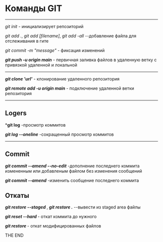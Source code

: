 # Команды GIT  
---
*git init* - инициализирует репозиторий 

*git add .*, *git add [filename]*, *git add -all*  --добавление файла для отслеживания в гите  

*git commit -m "message"*  - фиксация изменений  

***git push -u origin main***  - первичная заливка файлов в удаленную ветку с привязкой удаленной и локальной  

---  

***git clone 'url'*** - клонирование удаленного репозитория  

***git remote add -u origin main*** - подключение удаленной ветки репозитория  

---  
## Logers  

***git log**   -просмотр коммитов  

***git log --oneline***   -сокращенный просмотр коммитов  

---  

## Commit  

***git commit --amend --no-edit***   -дополнение последнего коммита измененным или добавленым файлом без изменения сообщений  

***git commit --amend***   -изменить сообщение последнего коммита  

## Откаты

***git restore --staged <file>***, ***git restore .***  --вывести из staged area файлы  

***git reset --hard <commit hash>***  - откат коммита до нужного

***git restore <file>***  - откат модифицированных файлов



THE END
